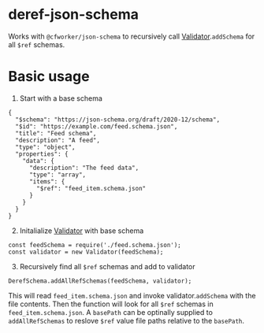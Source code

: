# deref-json-schema

Works with `@cfworker/json-schema` to recursively call [Validator](https://github.com/cfworker/cfworker/blob/main/packages/json-schema/src/validator.ts).`addSchema` for all `$ref` schemas.


# Basic usage

1. Start with a base schema
```
{
  "$schema": "https://json-schema.org/draft/2020-12/schema",
  "$id": "https://example.com/feed.schema.json",
  "title": "Feed schema",
  "description": "A feed",
  "type": "object",
  "properties": {
    "data": {
      "description": "The feed data",
      "type": "array",
      "items": {
        "$ref": "feed_item.schema.json"
      }
    }
  }
}
```
2. Initalialize [Validator](https://github.com/cfworker/cfworker/blob/main/packages/json-schema/src/validator.ts) with base schema
```
const feedSchema = require('./feed.schema.json');
const validator = new Validator(feedSchema);
```
3. Recursively find all `$ref` schemas and add to validator
```
DerefSchema.addAllRefSchemas(feedSchema, validator);
```
This will read `feed_item.schema.json` and invoke validator.`addSchema` with the file contents. Then the function will look for all `$ref` schemas in `feed_item.schema.json`. A `basePath` can be optinally supplied to `addAllRefSchemas` to reslove `$ref` value file paths relative to the `basePath`.





